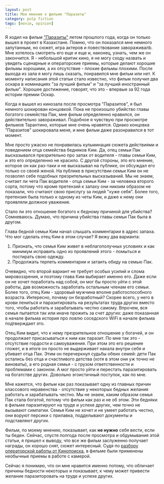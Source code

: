 ```yaml
---
layout: post
title: Мое мнение о фильме "Паразиты"
category: pulp fiction
tags: [movie, opinion]
---
```


Я ходил на фильм ["Паразиты"](https://www.kinopoisk.ru/film/1043758/) летом прошлого года, когда он только вышел в проект в Казахстане. Помню, что он показался мне немного запутанным, но сюжет, игра актеров и повествование завораживалb. Мне хотелось смотреть его еще и еще и, наконец, узнать, чем же он закончится. Я - небольшой критик кино, я не могу сходу назвать и увидеть сценарные и операторские приемы, которые делают хорошие фильмы хорошими, а их отсутствие - плохие фильмы плохими. После выхода из зала я могу лишь сказать, понравился мне фильм или нет. К моменту написания этой статьи стало известно, что фильм получил два оскара в номинациях "за лучший фильм" и "за лучший иностранный фильм". Хорошее достижение, говорят, что это - впервые за 92 года истории премии Оскар.

Когда я вышел из кинозала после просмотра "Паразитов", я был немного шокирован концовкой. Пока не произошло убийство главы богатого семейства Пак, мне фильм определенно нравился, он действительно завораживал. Подобное я чувствую при просмотре фильмов Тарантино, которые мне очень нравятся. Однако концовка "Паразитов" шокировала меня, и мне фильм даже разонравился в тот момент.

Мне просто ужасно не понравилась кульминация сюжета действиями и поведением отца семейства бедняков Ким. Да, отец семьи Пак высказывался презрительно про запах от водителя - главы семьи Ким, и это его определенно не красило. С другой стороны, это его мнение, которое он как раз-таки и не высказывал на публике, он обсуждал его только со своей женой. На публике в присутствии семьи Ким он не позволял себе подобных презрительных высказываний. Мы не знаем, считает ли чета Пак водителя - отца семьи Ким - за человека второго сорта, потому что кроме претензий к запаху они никоим образом не показали, что считают свою прислугу за людей "хуже себя". Более того, претензия была только к одному из четы Ким, и даже к нему они проявляли должное уважение.

Стало ли это отношение богатого к бедному причиной для убийства? Сомневаюсь. Думаю, что причина убийства главы семьи Пак была в другом.

Глава бедной семьи Ким начал слышать комментарии в адрес запаха. Что мог сделать отец Ким в этом случае? Я вижу два варианта:

1. Признать, что семья Ким живет в неблагополучных условиях и как минимум исправить одно из проявлений этого - помыться и постирать свою одежду.
2. Продолжать терпеть комментарии и затаить обиду на семью Пак.

Очевидно, что второй вариант не требует особых усилий и слома мировоззрения, и поэтому глава Ким выбирает именно его. Даже если он не хочет поработать над собой, он мог бы просто уйти с этой работы, дав возможность заработать остальным членам его семьи. Более того, отец Ким - здоровый мужчина вполне работоспособного возраста. Интересно, почему он безработный? Скорее всего, у него в крови лениться и паразитировать на результатах труда других вместо того, чтобы работать и зарабатывать честно самому. Впрочем, вся семья пытается так или иначе прожить за счет других: даже показанная в начале фильма история про ловлю соседского WiFi в начале фильма подтверждает это.

Отец Ким видит, что к нему презрительное отношение у богачей, и он продолжает присасываться к ним как паразит. По мне так это - отсутствие гордости и самоуважения. При этом это его решение гложет, и в итоге он просто не выдерживает накала внутри себя и убивает отца Пак. Этим он перечеркнул судьбы обеих семей: дети Пак остались без отца и счастливого детства (хотя в этом они уж точно не виноваты), а его родная семья - с грузом ответственности и проблемами с законом. А мог просто уйти и перестать паразитировать на богатстве других. Довольно эгоистичный поступок, как по мне.

Мне кажется, что фильм как раз показывает одну из главных причин классового неравенства - отсутствие у некоторых бедных желания работать и зарабатывать честно. Мы не знаем, каким образом семья Пак стала богатой, потому что фильм как раз и не об этом. Эти бедняки в фильме паразитируют на труде и успехе других, чем точно не вызывают симпатии. Семья Ким не хочет и не умеет работать честно, они воруют персики с прилавка, подделывают документы и подставляют других. 

Фильм, по моему мнению, показывает, как **не нужно** себя вести, если ты беден. Сейчас, спустя полгода после просмотра и обдумывания этой статьи, я пришел к выводу, что все же фильм заслуженно получает награды, он хорошо снят, сюжет интересный. Судя по [разбору операторской работы от Кинопоиска](https://youtu.be/zKsIg_F38CU), в фильме были применены необычные приемы в работе с камерой.

Сейчас я понимаю, что он мне нравится именно потому, что обличает причины бедности некоторых и показывает, к чему может привести желание паразиторовать на труде и успехе других.
